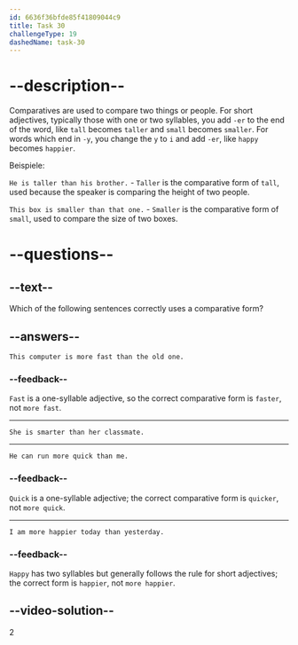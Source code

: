 ```yaml
---
id: 6636f36bfde85f41809044c9
title: Task 30
challengeType: 19
dashedName: task-30
---
```


# --description--

Comparatives are used to compare two things or people. For short adjectives, typically those with one or two syllables, you add `-er` to the end of the word, like `tall` becomes `taller` and `small` becomes `smaller`. For words which end in `-y`, you change the `y` to `i` and add `-er`, like `happy` becomes `happier`.

Beispiele:

`He is taller than his brother.` - `Taller` is the comparative form of `tall`, used because the speaker is comparing the height of two people.

`This box is smaller than that one.` - `Smaller` is the comparative form of `small`, used to compare the size of two boxes.

# --questions--

## --text--

Which of the following sentences correctly uses a comparative form?

## --answers--

`This computer is more fast than the old one.`

### --feedback--

`Fast` is a one-syllable adjective, so the correct comparative form is `faster`, not `more fast`.

---

`She is smarter than her classmate.`

---

`He can run more quick than me.`

### --feedback--

`Quick` is a one-syllable adjective; the correct comparative form is `quicker`, not `more quick`.

---

`I am more happier today than yesterday.`

### --feedback--

`Happy` has two syllables but generally follows the rule for short adjectives; the correct form is `happier`, not `more happier`.

## --video-solution--

2
